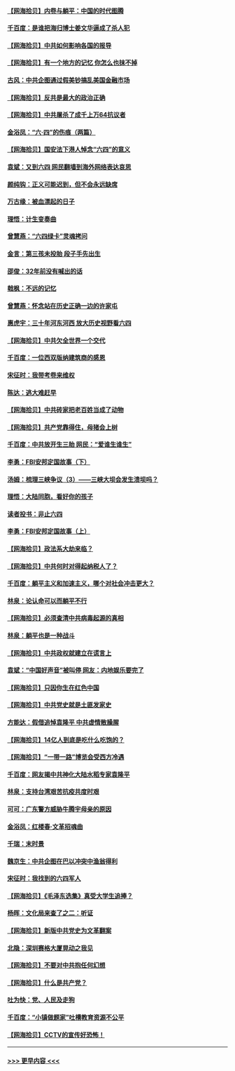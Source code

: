 #### [【网海拾贝】内卷与躺平：中国的时代图腾](../pages/nsc993/n13016128.md?t=06120701) 
#### [千百度：是谁把海归博士姜文华逼成了杀人犯](../pages/nsc993/n13015218.md?t=06120701) 
#### [【网海拾贝】中共如何影响各国的报导](../pages/nsc993/n13012599.md?t=06120701) 
#### [【网海拾贝】有一个地方的记忆 你怎么也抹不掉](../pages/nsc993/n13009802.md?t=06120701) 
#### [古风：中共企图通过假美钞搞乱美国金融市场](../pages/nsc993/n13009626.md?t=06120701) 
#### [【网海拾贝】反共是最大的政治正确](../pages/nsc993/n13007051.md?t=06120701) 
#### [【网海拾贝】中共屠杀了成千上万64抗议者](../pages/nsc993/n13002713.md?t=06120701) 
#### [金浴凤：“六·四”的伤痕（两篇）](../pages/nsc993/n13001719.md?t=06120701) 
#### [【网海拾贝】国安法下港人悼念“六四”的意义](../pages/nsc993/n13001039.md?t=06120701) 
#### [袁斌：又到六四 网民翻墙到海外网络表达哀思](../pages/nsc993/n13000995.md?t=06120701) 
#### [颜纯钩：正义可能迟到，但不会永远缺席](../pages/nsc993/n13000920.md?t=06120701) 
#### [万古缘：被血漂起的日子](../pages/nsc993/n13000914.md?t=06120701) 
#### [理悟：计生变奏曲](../pages/nsc993/n13000414.md?t=06120701) 
#### [曾慧燕：“六四绿卡”灵魂拷问](../pages/nsc993/n13000277.md?t=06120701) 
#### [金言：第三孩未投胎 段子手先出生](../pages/nsc993/n13000215.md?t=06120701) 
#### [邵俊：32年前没有喊出的话](../pages/nsc993/n13000181.md?t=06120701) 
#### [戟枫：不远的记忆](../pages/nsc993/n13000121.md?t=06120701) 
#### [曾慧燕：怀念站在历史正确一边的许家屯](../pages/nsc993/n13000073.md?t=06120701) 
#### [惠虎宇：三十年河东河西 放大历史视野看六四](../pages/nsc993/n13000018.md?t=06120701) 
#### [【网海拾贝】中共欠全世界一个交代](../pages/nsc993/n12998706.md?t=06120701) 
#### [千百度：一位西双版纳建筑商的感恩](../pages/nsc993/n12998487.md?t=06120701) 
#### [宋征时：我带考卷来维权](../pages/nsc993/n12994088.md?t=06120701) 
#### [陈达：逃大难赶早](../pages/nsc993/n12993569.md?t=06120701) 
#### [【网海拾贝】中共砖家把老百姓当成了动物](../pages/nsc993/n12993483.md?t=06120701) 
#### [【网海拾贝】共产党靠得住，母猪会上树](../pages/nsc993/n12990730.md?t=06120701) 
#### [千百度：中共放开生三胎 网民：“爱谁生谁生”](../pages/nsc993/n12990644.md?t=06120701) 
#### [李勇：FBI安邦定国故事（下）](../pages/nsc993/n12987854.md?t=06120701) 
#### [汤姆：梳理三峡争议（3）——三峡大坝会发生溃坝吗？](../pages/nsc993/n12989806.md?t=06120701) 
#### [理悟：大陆同胞，看好你的孩子](../pages/nsc993/n12989778.md?t=06120701) 
#### [读者投书：非止六四](../pages/nsc993/n12989673.md?t=06120701) 
#### [李勇：FBI安邦定国故事（上）](../pages/nsc993/n12987749.md?t=06120701) 
#### [【网海拾贝】政法系大劫来临？](../pages/nsc993/n12987596.md?t=06120701) 
#### [【网海拾贝】中共何时对得起纳税人了？](../pages/nsc993/n12985578.md?t=06120701) 
#### [千百度：躺平主义和加速主义，哪个对社会冲击更大？](../pages/nsc993/n12985512.md?t=06120701) 
#### [林泉：论认命可以而躺平不行](../pages/nsc993/n12985505.md?t=06120701) 
#### [【网海拾贝】必须查清中共病毒起源的真相](../pages/nsc993/n12984276.md?t=06120701) 
#### [林泉：躺平也是一种战斗](../pages/nsc993/n12984194.md?t=06120701) 
#### [【网海拾贝】中共政权就建立在谎言上](../pages/nsc993/n12981880.md?t=06120701) 
#### [袁斌：“中国好声音”被叫停 网友：内地娱乐要完了](../pages/nsc993/n12981826.md?t=06120701) 
#### [【网海拾贝】只因你生在红色中国](../pages/nsc993/n12979096.md?t=06120701) 
#### [【网海拾贝】中共党史就是土匪发家史](../pages/nsc993/n12976478.md?t=06120701) 
#### [方能达：假借追悼袁隆平 中共虚情散臊腥](../pages/nsc993/n12976396.md?t=06120701) 
#### [【网海拾贝】14亿人到底是吃什么吃饱的？](../pages/nsc993/n12974125.md?t=06120701) 
#### [【网海拾贝】“一带一路”博览会受西方冷遇](../pages/nsc993/n12971787.md?t=06120701) 
#### [千百度：网友揭中共神化大陆水稻专家袁隆平](../pages/nsc993/n12971733.md?t=06120701) 
#### [林泉：支持台湾艰苦抗疫共度时艰](../pages/nsc993/n12971350.md?t=06120701) 
#### [可可：广东警方威胁牛腾宇母亲的原因](../pages/nsc993/n12971100.md?t=06120701) 
#### [金浴凤：红楼春·文革招魂曲](../pages/nsc993/n12970354.md?t=06120701) 
#### [千瑞：末时景](../pages/nsc993/n12970337.md?t=06120701) 
#### [魏京生：中共企图在巴以冲突中渔翁得利](../pages/nsc993/n12970286.md?t=06120701) 
#### [宋征时：我找到的六四军人](../pages/nsc993/n12970213.md?t=06120701) 
#### [【网海拾贝】《毛泽东选集》真受大学生追捧？](../pages/nsc993/n12968779.md?t=06120701) 
#### [杨晖：文化局来查了之二：听证](../pages/nsc993/n12966528.md?t=06120701) 
#### [【网海拾贝】新版中共党史为文革翻案](../pages/nsc993/n12967526.md?t=06120701) 
#### [北隐：深圳赛格大厦晃动之我见](../pages/nsc993/n12967393.md?t=06120701) 
#### [【网海拾贝】不要对中共抱任何幻想](../pages/nsc993/n12965222.md?t=06120701) 
#### [【网海拾贝】什么是共产党？](../pages/nsc993/n12962781.md?t=06120701) 
#### [吐为快：党、人民及走狗](../pages/nsc993/n12962747.md?t=06120701) 
#### [千百度：“小镇做题家”吐槽教育资源不公平](../pages/nsc993/n12962705.md?t=06120701) 
#### [【网海拾贝】CCTV的宣传好恐怖！](../pages/nsc993/n12959984.md?t=06120701) 

----
#### [ >>> 更早内容 <<< ](../indexes/nsc993-earlier.md)
